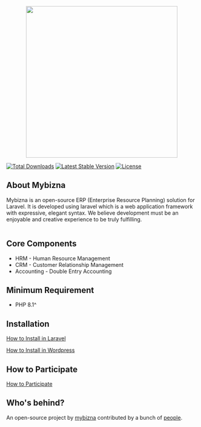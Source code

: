 <p align="center"><a href="https://mybizna.com" target="_blank"><img src="http://mybizna.com/wp-content/uploads/2021/11/logo.png" width="400"></a></p>


<a href="https://packagist.org/packages/mybizna/mybizna"><img src="https://img.shields.io/packagist/dt/mybizna/mybizna" alt="Total Downloads"></a>
<a href="https://packagist.org/packages/mybizna/mybizna"><img src="https://img.shields.io/packagist/v/mybizna/mybizna" alt="Latest Stable Version"></a>
<a href="https://packagist.org/packages/mybizna/mybizna"><img src="https://img.shields.io/packagist/l/mybizna/mybizna" alt="License"></a>
</p> 

## About Mybizna

Mybizna is an open-source ERP (Enterprise Resource Planning) solution for Laravel. It is developed using laravel which is a web application framework with expressive, elegant syntax. We believe development must be an enjoyable and creative experience to be truly fulfilling. 

<figure><img src="https://722412034-files.gitbook.io/~/files/v0/b/gitbook-x-prod.appspot.com/o/spaces%2F0dkrQE1EPlRKzUjTpBUW%2Fuploads%2FmDMo7dsJRhGaySFk2GjZ%2Fmybizna-erp-laravel.png?alt=media&token=8886c6c2-4366-432e-a33e-6c1ae48000ab" alt=""><figcaption></figcaption></figure>


## Core Components

-   HRM - Human Resource Management
-   CRM - Customer Relationship Management
-   Accounting - Double Entry Accounting


## Minimum Requirement

-   PHP 8.1^


## Installation
<a href="https://mybizna.gitbook.io/mybizna-erp/readme/how-to-install-on-laravel" target="_blank">How to Install in Laravel</a>

<a href="https://mybizna.gitbook.io/mybizna-erp/readme/how-to-installation-in-wordpress" target="_blank">How to Install in Wordpress</a>

## How to Participate
<a href="https://mybizna.gitbook.io/mybizna-erp/readme/readme/how-to-participate" target="_blank">How to Participate</a>

## Who's behind?

An open-source project by [mybizna](https://mybizna.com/) contributed by a bunch of [people](https://github.com/mybizna/mybizna/graphs/contributors).

